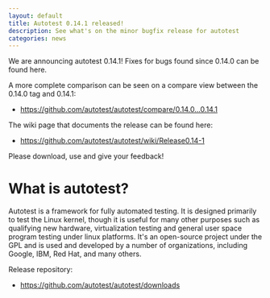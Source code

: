 ```yaml
---
layout: default
title: Autotest 0.14.1 released!
description: See what's on the minor bugfix release for autotest
categories: news
---
```


<p>
We are announcing autotest 0.14.1! Fixes for bugs found since 0.14.0 can
be found here.
</p>

A more complete comparison can be seen on a compare view between the 0.14.0 tag
and 0.14.1:

<ul>
<li><a href="https://github.com/autotest/autotest/compare/0.14.0...0.14.1">https://github.com/autotest/autotest/compare/0.14.0...0.14.1</a></li>
</ul>

The wiki page that documents the release can be found here:

<ul>
<li><a href="https://github.com/autotest/autotest/wiki/Release0.14-1">https://github.com/autotest/autotest/wiki/Release0.14-1</a></li>
</ul>

Please download, use and give your feedback!

<h1>What is autotest?</h1>

<p>
Autotest is a framework for fully automated testing. It is designed
primarily to test the Linux kernel, though it is useful for many other
purposes such as qualifying new hardware, virtualization testing and
general user space program testing under linux platforms. It's an
open-source project under the GPL and is used and developed by a number
of organizations, including Google, IBM, Red Hat, and many others.
</p>

Release repository:

<ul>
<li><a href="https://github.com/autotest/autotest/downloads">https://github.com/autotest/autotest/downloads</a></li>
</ul>
